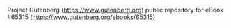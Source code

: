 Project Gutenberg (https://www.gutenberg.org) public repository for
eBook #65315 (https://www.gutenberg.org/ebooks/65315)
